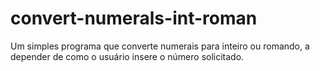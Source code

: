 # convert-numerals-int-roman
Um simples programa que converte numerais para inteiro ou romando, a depender de como o usuário insere o número solicitado.
